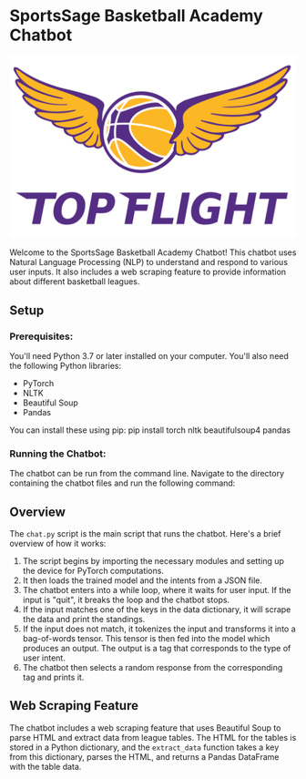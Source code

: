 # SportsSage Basketball Academy Chatbot

![Top Flight Basketball Academy Logo](tf_logo.png)

Welcome to the SportsSage Basketball Academy Chatbot! This chatbot uses Natural Language Processing (NLP) to understand and respond to various user inputs. It also includes a web scraping feature to provide information about different basketball leagues.

## Setup

### Prerequisites:

You'll need Python 3.7 or later installed on your computer. You'll also need the following Python libraries:

- PyTorch
- NLTK
- Beautiful Soup
- Pandas

You can install these using pip: pip install torch nltk beautifulsoup4 pandas

### Running the Chatbot:

The chatbot can be run from the command line. Navigate to the directory containing the chatbot files and run the following command:

## Overview

The `chat.py` script is the main script that runs the chatbot. Here's a brief overview of how it works:

1. The script begins by importing the necessary modules and setting up the device for PyTorch computations.
2. It then loads the trained model and the intents from a JSON file.
3. The chatbot enters into a while loop, where it waits for user input. If the input is "quit", it breaks the loop and the chatbot stops.
4. If the input matches one of the keys in the data dictionary, it will scrape the data and print the standings.
5. If the input does not match, it tokenizes the input and transforms it into a bag-of-words tensor. This tensor is then fed into the model which produces an output. The output is a tag that corresponds to the type of user intent.
6. The chatbot then selects a random response from the corresponding tag and prints it.

## Web Scraping Feature

The chatbot includes a web scraping feature that uses Beautiful Soup to parse HTML and extract data from league tables. The HTML for the tables is stored in a Python dictionary, and the `extract_data` function takes a key from this dictionary, parses the HTML, and returns a Pandas DataFrame with the table data.

